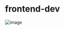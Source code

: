 # frontend-dev


![image](https://user-images.githubusercontent.com/53455867/78132753-431adf00-7458-11ea-875c-706e8772c21a.png)
